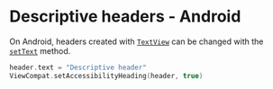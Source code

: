 # Descriptive headers - Android

On Android, headers created with [`TextView`](https://developer.android.com/reference/android/widget/TextView) can be changed with the [`setText`](https://developer.android.com/reference/android/widget/TextView#setText(java.lang.CharSequence)) method.

```kotlin
header.text = "Descriptive header"
ViewCompat.setAccessibilityHeading(header, true)
```
